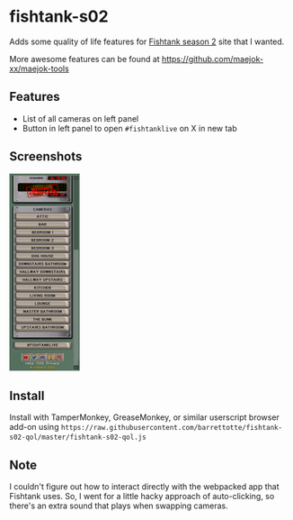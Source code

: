 # fishtank-s02

Adds some quality of life features for [Fishtank season 2](https://www.fishtank.live/) site that I wanted.

More awesome features can be found at https://github.com/maejok-xx/maejok-tools

## Features

- List of all cameras on left panel
- Button in left panel to open `#fishtanklive` on X in new tab

## Screenshots

<img src="images/cam-list.png" alt="camera list" width="125px" height="350px"/>

## Install

Install with TamperMonkey, GreaseMonkey, or similar userscript browser add-on using `https://raw.githubusercontent.com/barrettotte/fishtank-s02-qol/master/fishtank-s02-qol.js`

## Note

I couldn't figure out how to interact directly with the webpacked app that Fishtank uses.
So, I went for a little hacky approach of auto-clicking, so there's an extra sound that plays when swapping cameras.
